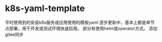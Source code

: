 # k8s-yaml-template
平时使用到的安装k8s服务或应用使用的模板yaml
逐步更新中，基本上都是单节点部署，用于开发或测试环境快速启用。
部分有使用helm或operator方式。
添加gitee同步

